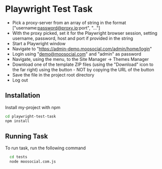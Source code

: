 # Playwright Test Task

- Pick a proxy-server from an array of string in the format ["username:password@proxy.ip:port", "..."]
- With the proxy picked, set it for the Playwright browser session, setting username, password, host and port if provided in the string
- Start a Playwright window
- Navigate to "https://admin-demo.moosocial.com/admin/home/login"
- Login using "demo@moosocial.com" and "admin" as password
- Navigate, using the menu, to the Site Manager -> Themes Manager
- Download one of the template ZIP files (using the "Download" icon to the far right) using the button - NOT by copying the URL of the button
- Save the file in the project root directory
- Log out

## Installation

Install my-project with npm

```bash
cd playwright-test-task
npm install
```

## Running Task

To run task, run the following command

```bash
  cd tests
  node moosocial.com.js
```

